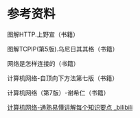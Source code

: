 





# 参考资料

图解HTTP.上野宣（书籍）

图解TCPIP(第5版).乌尼日其其格（书籍）

网络是怎样连接的（书籍）

计算机网络-自顶向下方法第七版（书籍）

计算机网络（第7版）-谢希仁（书籍）

[计算机网络-通熟易懂讲解每个知识要点 _bilibili](https://space.bilibili.com/327247876/channel/collectiondetail?sid=60187)

